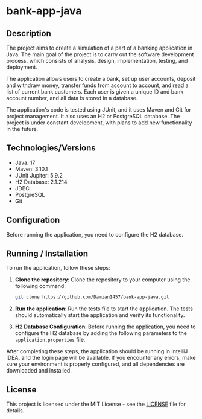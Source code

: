 # bank-app-java

## Description

The project aims to create a simulation of a part of a banking application in Java. The main goal of the project is to carry out the software development process, which consists of analysis, design, implementation, testing, and deployment.

The application allows users to create a bank, set up user accounts, deposit and withdraw money, transfer funds from account to account, and read a list of current bank customers. Each user is given a unique ID and bank account number, and all data is stored in a database.

The application's code is tested using JUnit, and it uses Maven and Git for project management. It also uses an H2 or PostgreSQL database. The project is under constant development, with plans to add new functionality in the future.

## Technologies/Versions

- Java: 17
- Maven: 3.10.1
- JUnit Jupiter: 5.9.2
- H2 Database: 2.1.214
- JDBC
- PostgreSQL
- Git

## Configuration

Before running the application, you need to configure the H2 database.

## Running / Installation

To run the application, follow these steps:

1. **Clone the repository**: Clone the repository to your computer using the following command:

    ```bash
    git clone https://github.com/Damian1457/bank-app-java.git
    ```
2. **Run the application**: Run the tests file to start the application. The tests should automatically start the application and verify its functionality.

3. **H2 Database Configuration**: Before running the application, you need to configure the H2 database by adding the following parameters to the `application.properties` file.

After completing these steps, the application should be running in IntelliJ IDEA, and the login page will be available. If you encounter any errors, make sure your environment is properly configured, and all dependencies are downloaded and installed.

## License

This project is licensed under the MIT License - see the [LICENSE](LICENSE) file for details.




